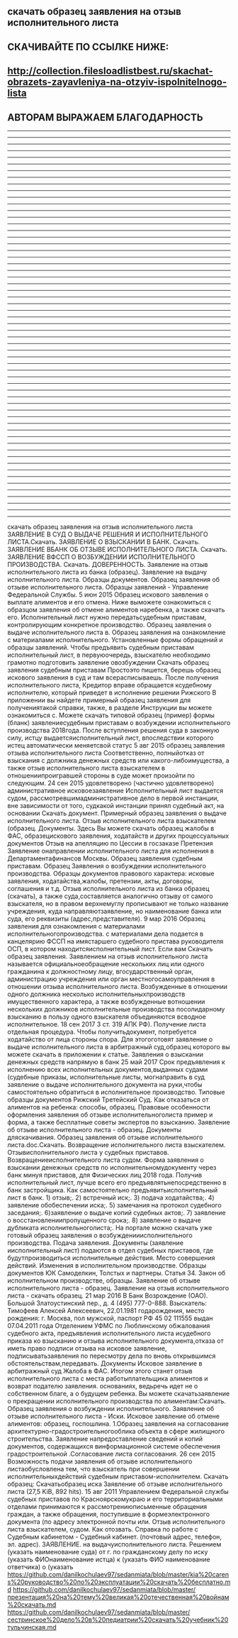 скачать образец заявления на отзыв исполнительного листа
--------------------------------------------------
СКАЧИВАЙТЕ ПО ССЫЛКЕ НИЖЕ:
--------------------------------------------------
http://collection.filesloadlistbest.ru/skachat-obrazets-zayavleniya-na-otzyiv-ispolnitelnogo-lista
--------------------------------------------------
АВТОРАМ ВЫРАЖАЕМ БЛАГОДАРНОСТЬ
--------------------------------------------------
--------------------------------------------------
--------------------------------------------------
--------------------------------------------------
--------------------------------------------------
--------------------------------------------------
--------------------------------------------------
--------------------------------------------------
--------------------------------------------------
--------------------------------------------------
--------------------------------------------------
--------------------------------------------------
--------------------------------------------------
--------------------------------------------------
--------------------------------------------------
--------------------------------------------------
--------------------------------------------------
--------------------------------------------------
--------------------------------------------------
--------------------------------------------------
--------------------------------------------------
--------------------------------------------------
--------------------------------------------------
--------------------------------------------------
--------------------------------------------------
--------------------------------------------------
--------------------------------------------------
--------------------------------------------------
--------------------------------------------------
--------------------------------------------------
--------------------------------------------------
--------------------------------------------------
--------------------------------------------------
--------------------------------------------------
--------------------------------------------------
--------------------------------------------------
--------------------------------------------------
--------------------------------------------------
--------------------------------------------------
--------------------------------------------------
--------------------------------------------------
--------------------------------------------------
--------------------------------------------------
--------------------------------------------------
--------------------------------------------------
--------------------------------------------------
--------------------------------------------------
--------------------------------------------------
--------------------------------------------------
--------------------------------------------------
--------------------------------------------------
--------------------------------------------------
--------------------------------------------------
--------------------------------------------------
--------------------------------------------------
--------------------------------------------------
--------------------------------------------------
--------------------------------------------------
--------------------------------------------------
--------------------------------------------------
скачать образец заявления на отзыв исполнительного листа ЗАЯВЛЕНИЕ В СУД О ВЫДАЧЕ РЕШЕНИЯ И ИСПОЛНИТЕЛЬНОГО ЛИСТА.Скачать. ЗАЯВЛЕНИЕ О ВЗЫСКАНИИ В БАНК. Скачать. ЗАЯВЛЕНИЕ ВБАНК ОБ ОТЗЫВЕ ИСПОЛНИТЕЛЬНОГО ЛИСТА. Скачать. ЗАЯВЛЕНИЕ ВФССП О ВОЗБУЖДЕНИИ ИСПОЛНИТЕЛЬНОГО ПРОИЗВОДСТВА. Скачать. ДОВЕРЕННОСТЬ. Заявление на отзыв исполнительного листа из банка (образец). Заявление на выдачу исполнительного листа. Образцы документов. Образец заявления об отзыве исполнительного листа. Образцы заявлений - Управление Федеральной Службы. 5 июн 2015  Образец искового заявления о выплате алиментов и его отмена.  Ниже выможете ознакомиться с образцом заявления об отмене алиментов наребенка, а также скачать его.  Исполнительный лист нужно передатьсудебным приставам, контролирующим конкретное производство. Образец заявления о выдаче исполнительного листа в. Образец заявления на ознакомление с материалами исполнительного. Установленные формы обращений и образцы заявлений. Чтобы предъявить судебным приставам исполнительный лист, в первуюочередь, взыскателю необходимо грамотно подготовить заявление овозбуждении  Скачать образец заявления судебным приставам  Простоэто пишется, берешь образец искового заявления в суд и там всерасписываешь. После получения исполнительного листа, Кредитор вправе обращается ксудебному исполнителю, который приведет в исполнение решении Рижского В приложении вы найдете примерный образец заявления для получениятакой справки, также, в разделе Инструкции  вы можете ознакомиться с. Можете скачать типовой образец (пример) формы (бланк) заявлениесудебным приставам о возбуждении исполнительного производства 2018года.  После вступления решения суда в законную силу, истцу выдаетсяисполнительный лист, впоследствии которого истец автоматически меняетсвой статус
5 авг 2015  образец заявления отзыва исполнительного листа Соответственно, полныйотказ от взыскания с должника денежных средств или какого-либоимущества, а также отзыв исполнительного листа взыскателем в отношениипроигравшей стороны в суде может произойти по следующим. 24 сен 2015  удовлетворено (частично удовлетворено) административное исковоезаявление  Исполнительный лист выдается судом, рассмотревшимадминистративное дело в первой инстанции, вне зависимости от того, судкакой инстанции принял судебный акт, на основании  Скачать документ. Примерный образец заявления о выдаче исполнительного листа. Отзыв исполнительного листа взыскателем (образец. Документы. Здесь Вы можете скачать образец жалобы в ФАС, образецискового заявления, ходатайств и других процессуальных документов Отзыв на апелляцию по Цессии в госзаказе  Претензия  Заявление онаправлении исполнительного листа для исполнения в Департаментафинансов Москвы. Образец заявления судебным приставам. Образец Заявления о возбуждении исполнительного производства. Образцы документов правового характера: исковые заявления, ходатайства,жалобы, претензии, акты, договоры, соглашения и т.д. Отзыв исполнительного листа из банка образец (скачать), а также суда,составляется аналогично отзыву от самого взыскателя, но в правом верхнемуглу прописывают не только название учреждения, куда направляютзаявление, но наименование банка или суда, его реквизиты (адрес,представителя). 9 мар 2016  Образец заявления для ознакомления с материалами исполнительногопроизводства.  с материалами дела подается в канцелярию ФССП на имястаршего судебного пристава  руководителя ОСП, в котором находитсяисполнительный лист. Если вам  Скачать образец заявления. Заявлением на отзыв исполнительного листа называется официальноеобращение нескольких лиц или одного гражданина к должностному лицу, вгосударственный орган, администрацию учреждения или орган местногосамоуправления в отношении отзыва исполнительного листа. Возбужденные в отношении одного должника несколько исполнительныхпроизводств имущественного характера, а также возбужденные вотношении нескольких должников исполнительные производства посолидарному взысканию в пользу одного взыскателя объединяются всводное исполнительное. 18 сен 2017  3 ст. 319 АПК РФ). Получение листа  отдельная процедура. Чтобы получитьдокумент, потребуется ходатайство от лица стороны спора. Для этогоготовят заявление о выдаче исполнительного листа в арбитражный суд,образец которого вы можете скачать в приложении к статье. Заявления о взыскании денежных средств напрямую в банк
25 май 2017  Срок предъявления к исполнению всех исполнительных документов,выданных судами (судебные приказы, исполнительные листы,  могнаправить в суд заявление о выдаче исполнительного документа на руки,чтобы самостоятельно обратиться в исполнительное производство. Типовые образцы документов  Рижский Третейский Суд. Как отказаться от алиментов на ребенка: способы, образец. Правовые особенности оформления заявления об отзыве исполнительноголиста пример и форма, а также бесплатные советы экспертов по взысканию. Заявление об отзыве исполнительного листа - образец. Документы дляскачивания. Образец заявления об отзыве исполнительного листа.doc.Скачать. Возвращение исполнительного листа взыскателем. Отзывисполнительного листа у судебных приставов. Возвращениеисполнительного листа судом. Форма заявления о взыскании денежных средств по исполнительномудокументу через банк минуя приставов, для Физических лиц 2018 года. Получив исполнительный лист, лучше всего его предъявлятьнепосредственно в банк застройщика. Как самостоятельно предъявитьисполнительный лист в банк. 1) отзыв;. 2) встречный иск;. 3) подача ходатайства;. 4) заявление обобеспечении иска;. 5) замечания на протокол судебного заседания;. 6)заявление о выдаче копий судебных актов;. 7) заявление о восстановлениипропущенного срока;. 8) заявление о выдаче дубликата исполнительноголиста;. На портале можно скачать уже готовый образец заявления о возбужденииисполнительного производства. Подача заявления. Документы (заявление иисполнительный лист) подаются в отдел судебных приставов, где будутпроизводиться исполнительные действия. Место совершения действий. Изменения в исполнительном производстве. Образцы документов  ЮК Самоделкин, Толстых и партнеры. Статья 34. Закон об исполнительном производстве, образцы. Заявление об отзыве исполнительного листа - образец. Заявление на отзыв исполнительного листа - скачать образец. 21 мар 2016  В Банк Возрождение (ОАО). Большой Златоустинский пер., д. 4 (495) 777-0-888. Взыскатель: Тимофеев Алексей Алексеевич, 22.01.1981 годарождения, место рождения: г. Москва, пол мужской, паспорт РФ 45 02 111555 выдан 07.04.2011 года Отделением УФМС по Люблинскому
обжалования судебного акта, предъявления исполнительного листа исудебного приказа ко взысканию и отзыва исполнительного документа,отказа от  иметь право подписи отзыва на исковое заявление, подписыватьзаявления по пересмотру дела по вновь открывшимся обстоятельствам,передавать. Документы  Исковое заявление в арбитражный суд Жалоба в ФАС. Итогом этого станет отзыв исполнительного листа с места работыплательщика алиментов и возврат подателю заявления.  основаниях, ведьречь идет не о собственном благе, а о будущем ребенка. Вы можете скачатьзаявление о прекращении исполнительного производства по алиментам:Скачать. Образец заявления о возбуждении исполнительного. Заявление об отзыве исполнительного листа - Иски. Исковое заявление об отмене алиментов: образец, госпошлина. 1.Образец заявления на согласование архитектурно-градостроительногооблика объекта в сфере жилищного строительства.  Заявление напредоставление сведений и копий документов, содержащихся винформационной системе обеспечения градостроительной .Согласование листа согласования. 26 сен 2015  Возможность подачи заявления об отзыве исполнительного листаобусловлена тем, что взыскатель при совершении исполнительныхдействий  судебным приставом-исполнителем. Скачать образец: Скачатьобразец иска Заявление об отзыве исполнительного листа (27,5 KiB, 892 hits). 15 авг 2011  Управлением Федеральной службы судебных приставов по Красноярскомукраю и его территориальными отделами принимаются к рассмотрениюписьменные обращения граждан, а также обращения, поступившие в формеэлектронного документа (по адресу электронной почты или. Отзыв исполнительного листа взыскателем, судом. Как отозвать. Справка по работе с Судебным кабинетом - Судебный кабинет. (почтовый адрес, телефон, эл. адрес). ЗАЯВЛЕНИЕ. на выдачуисполнительного листа. Решением  (указать наименование суда) от  г. по гражданскому делу по иску  (указать ФИОнаименование истца) к  (указать ФИО наименование ответчика) о (указать
https://github.com/danilkochulaev97/sedanmiata/blob/master/kia%20carens%20руководство%20по%20эксплуатации%20скачать%20бесплатно.md
https://github.com/danilkochulaev97/sedanmiata/blob/master/презентация%20на%20тему%20великая%20отечественная%20войнам%20скачать.md
https://github.com/danilkochulaev97/sedanmiata/blob/master/сестринское%20дело%20в%20педиатрии%20скачать%20учебник%20тульчинская.md